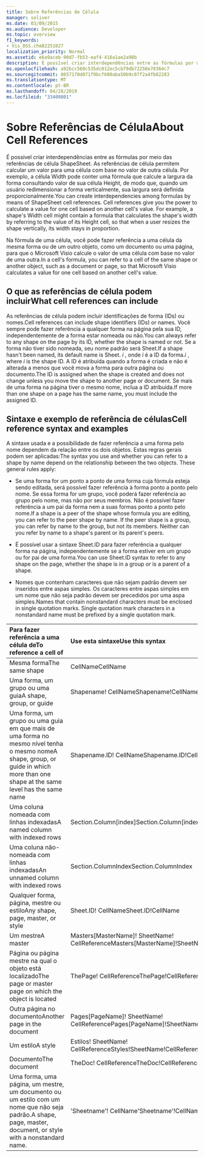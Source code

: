 ```yaml
---
title: Sobre Referências de Célula
manager: soliver
ms.date: 03/09/2015
ms.audience: Developer
ms.topic: overview
f1_keywords:
- Vis_DSS.chm82251827
localization_priority: Normal
ms.assetid: e6a9aceb-90d7-fb53-eaf4-416a1ae2a98b
description: É possível criar interdependências entre as fórmulas por meio das referências de célula ShapeSheet. As referências de célula permitem calcular um valor para uma célula com base no valor de outra célula. Por exemplo, a célula Width pode conter uma fórmula que calcule a largura da forma consultando valor de sua célula Height, de modo que, quando um usuário redimensionar a forma verticalmente, sua largura será definida proporcionalmente.
ms.openlocfilehash: a92bcc560c535dc012ec5cb79db72250e78364c7
ms.sourcegitcommit: 8657170d071f9bcf680aba50b9c07f2a4fb82283
ms.translationtype: MT
ms.contentlocale: pt-BR
ms.lasthandoff: 04/28/2019
ms.locfileid: "33409801"
---
```

# <a name="about-cell-references"></a><span data-ttu-id="bb4e8-105">Sobre Referências de Célula</span><span class="sxs-lookup"><span data-stu-id="bb4e8-105">About Cell References</span></span>

<span data-ttu-id="bb4e8-p102">É possível criar interdependências entre as fórmulas por meio das referências de célula ShapeSheet. As referências de célula permitem calcular um valor para uma célula com base no valor de outra célula. Por exemplo, a célula Width pode conter uma fórmula que calcule a largura da forma consultando valor de sua célula Height, de modo que, quando um usuário redimensionar a forma verticalmente, sua largura será definida proporcionalmente.</span><span class="sxs-lookup"><span data-stu-id="bb4e8-p102">You can create interdependencies among formulas by means of ShapeSheet cell references. Cell references give you the power to calculate a value for one cell based on another cell's value. For example, a shape's Width cell might contain a formula that calculates the shape's width by referring to the value of its Height cell, so that when a user resizes the shape vertically, its width stays in proportion.</span></span>
  
<span data-ttu-id="bb4e8-109">Na fórmula de uma célula, você pode fazer referência a uma célula da mesma forma ou de um outro objeto, como um documento ou uma página, para que o Microsoft Visio calcule o valor de uma célula com base no valor de uma outra.</span><span class="sxs-lookup"><span data-stu-id="bb4e8-109">In a cell's formula, you can refer to a cell of the same shape or another object, such as a document or page, so that Microsoft Visio calculates a value for one cell based on another cell's value.</span></span>
  
## <a name="what-cell-references-can-include"></a><span data-ttu-id="bb4e8-110">O que as referências de célula podem incluir</span><span class="sxs-lookup"><span data-stu-id="bb4e8-110">What cell references can include</span></span>

<span data-ttu-id="bb4e8-111">As referências de célula podem incluir identificações de forma (IDs) ou nomes.</span><span class="sxs-lookup"><span data-stu-id="bb4e8-111">Cell references can include shape identifiers (IDs) or names.</span></span> <span data-ttu-id="bb4e8-112">Você sempre pode fazer referência a qualquer forma na página pela sua ID, independentemente de a forma estar nomeada ou não.</span><span class="sxs-lookup"><span data-stu-id="bb4e8-112">You can always refer to any shape on the page by its ID, whether the shape is named or not.</span></span> <span data-ttu-id="bb4e8-113">Se a forma não tiver sido nomeada, seu nome padrão será Sheet.</span><span class="sxs-lookup"><span data-stu-id="bb4e8-113">If a shape hasn't been named, its default name is Sheet.</span></span> <span data-ttu-id="bb4e8-114">*i*  , onde  *i*  é a ID da forma.</span><span class="sxs-lookup"><span data-stu-id="bb4e8-114">*i*  , where  *i*  is the shape ID.</span></span> <span data-ttu-id="bb4e8-115">A ID é atribuída quando a forma é criada e não é alterada a menos que você mova a forma para outra página ou documento.</span><span class="sxs-lookup"><span data-stu-id="bb4e8-115">The ID is assigned when the shape is created and does not change unless you move the shape to another page or document.</span></span> <span data-ttu-id="bb4e8-116">Se mais de uma forma na página tiver o mesmo nome, inclua a ID atribuída.</span><span class="sxs-lookup"><span data-stu-id="bb4e8-116">If more than one shape on a page has the same name, you must include the assigned ID.</span></span> 
  
## <a name="cell-reference-syntax-and-examples"></a><span data-ttu-id="bb4e8-117">Sintaxe e exemplo de referência de células</span><span class="sxs-lookup"><span data-stu-id="bb4e8-117">Cell reference syntax and examples</span></span>

<span data-ttu-id="bb4e8-p104">A sintaxe usada e a possibilidade de fazer referência a uma forma pelo nome dependem da relação entre os dois objetos. Estas regras gerais podem ser aplicadas:</span><span class="sxs-lookup"><span data-stu-id="bb4e8-p104">The syntax you use and whether you can refer to a shape by name depend on the relationship between the two objects. These general rules apply:</span></span>
  
- <span data-ttu-id="bb4e8-p105">Se uma forma for um ponto a ponto de uma forma cuja fórmula esteja sendo editada, será possível fazer referência à forma ponto a ponto pelo nome. Se essa forma for um grupo, você poderá fazer referência ao grupo pelo nome, mas não por seus membros. Não é possível fazer referência a um pai da forma nem a suas formas ponto a ponto pelo nome.</span><span class="sxs-lookup"><span data-stu-id="bb4e8-p105">If a shape is a peer of the shape whose formula you are editing, you can refer to the peer shape by name. If the peer shape is a group, you can refer by name to the group, but not its members. Neither can you refer by name to a shape's parent or its parent's peers.</span></span>
    
- <span data-ttu-id="bb4e8-123">É possível usar a sintaxe Sheet.ID para fazer referência a qualquer forma na página, independentemente se a forma estiver em um grupo ou for pai de uma forma.</span><span class="sxs-lookup"><span data-stu-id="bb4e8-123">You can use Sheet.ID syntax to refer to any shape on the page, whether the shape is in a group or is a parent of a shape.</span></span>
    
- <span data-ttu-id="bb4e8-p106">Nomes que contenham caracteres que não sejam padrão devem ser inseridos entre aspas simples. Os caracteres entre aspas simples em um nome que não seja padrão devem ser precedidos por uma aspa simples.</span><span class="sxs-lookup"><span data-stu-id="bb4e8-p106">Names that contain nonstandard characters must be enclosed in single quotation marks. Single quotation mark characters in a nonstandard name must be prefixed by a single quotation mark.</span></span>
    
|<span data-ttu-id="bb4e8-126">**Para fazer referência a uma célula de**</span><span class="sxs-lookup"><span data-stu-id="bb4e8-126">**To reference a cell of**</span></span>|<span data-ttu-id="bb4e8-127">**Use esta sintaxe**</span><span class="sxs-lookup"><span data-stu-id="bb4e8-127">**Use this syntax**</span></span>|<span data-ttu-id="bb4e8-128">**Exemplo**</span><span class="sxs-lookup"><span data-stu-id="bb4e8-128">**Example**</span></span>|
|:-----|:-----|:-----|
|<span data-ttu-id="bb4e8-129">Mesma forma</span><span class="sxs-lookup"><span data-stu-id="bb4e8-129">The same shape</span></span>  <br/> | <span data-ttu-id="bb4e8-130">CellName</span><span class="sxs-lookup"><span data-stu-id="bb4e8-130">CellName</span></span>  <br/> | <span data-ttu-id="bb4e8-131">Largura</span><span class="sxs-lookup"><span data-stu-id="bb4e8-131">Width</span></span>  <br/> |
| <span data-ttu-id="bb4e8-132">Uma forma, um grupo ou uma guia</span><span class="sxs-lookup"><span data-stu-id="bb4e8-132">A shape, group, or guide</span></span>  <br/> | <span data-ttu-id="bb4e8-133">Shapename! CellName</span><span class="sxs-lookup"><span data-stu-id="bb4e8-133">Shapename!CellName</span></span>  <br/> | <span data-ttu-id="bb4e8-134">Estrela! Ângulo</span><span class="sxs-lookup"><span data-stu-id="bb4e8-134">Star!Angle</span></span>  <br/> |
| <span data-ttu-id="bb4e8-135">Uma forma, um grupo ou uma guia em que mais de uma forma no mesmo nível tenha o mesmo nome</span><span class="sxs-lookup"><span data-stu-id="bb4e8-135">A shape, group, or guide in which more than one shape at the same level has the same name</span></span>  <br/> | <span data-ttu-id="bb4e8-136">Shapename.ID! CellName</span><span class="sxs-lookup"><span data-stu-id="bb4e8-136">Shapename.ID!CellName</span></span>  <br/> | <span data-ttu-id="bb4e8-137">Executive.2! Altura</span><span class="sxs-lookup"><span data-stu-id="bb4e8-137">Executive.2!Height</span></span>  <br/> |
| <span data-ttu-id="bb4e8-138">Uma coluna nomeada com linhas indexadas</span><span class="sxs-lookup"><span data-stu-id="bb4e8-138">A named column with indexed rows</span></span>  <br/> | <span data-ttu-id="bb4e8-139">Section.Column[index]</span><span class="sxs-lookup"><span data-stu-id="bb4e8-139">Section.Column[index]</span></span>  <br/> | <span data-ttu-id="bb4e8-140">Char.Font[3]</span><span class="sxs-lookup"><span data-stu-id="bb4e8-140">Char.Font[3]</span></span>  <br/> |
| <span data-ttu-id="bb4e8-141">Uma coluna não-nomeada com linhas indexadas</span><span class="sxs-lookup"><span data-stu-id="bb4e8-141">An unnamed column with indexed rows</span></span>  <br/> | <span data-ttu-id="bb4e8-142">Section.ColumnIndex</span><span class="sxs-lookup"><span data-stu-id="bb4e8-142">Section.ColumnIndex</span></span>  <br/> | <span data-ttu-id="bb4e8-143">Scratch.A5</span><span class="sxs-lookup"><span data-stu-id="bb4e8-143">Scratch.A5</span></span>  <br/> |
| <span data-ttu-id="bb4e8-144">Qualquer forma, página, mestre ou estilo</span><span class="sxs-lookup"><span data-stu-id="bb4e8-144">Any shape, page, master, or style</span></span>  <br/> | <span data-ttu-id="bb4e8-145">Sheet.ID! CellName</span><span class="sxs-lookup"><span data-stu-id="bb4e8-145">Sheet.ID!CellName</span></span>  <br/> | <span data-ttu-id="bb4e8-146">Sheet.8! FillForegnd</span><span class="sxs-lookup"><span data-stu-id="bb4e8-146">Sheet.8!FillForegnd</span></span>  <br/> |
| <span data-ttu-id="bb4e8-147">Um mestre</span><span class="sxs-lookup"><span data-stu-id="bb4e8-147">A master</span></span>  <br/> | <span data-ttu-id="bb4e8-148">Masters[MasterName]! SheetName! CellReference</span><span class="sxs-lookup"><span data-stu-id="bb4e8-148">Masters[MasterName]!SheetName!CellReference</span></span>  <br/> | <span data-ttu-id="bb4e8-149">Masters[Engrenagem]! 100.00 Geometry1.X1</span><span class="sxs-lookup"><span data-stu-id="bb4e8-149">Masters[Gear]!Shaft!Geometry1.X1</span></span>  <br/> |
| <span data-ttu-id="bb4e8-150">Página ou página mestre na qual o objeto está localizado</span><span class="sxs-lookup"><span data-stu-id="bb4e8-150">The page or master page on which the object is located</span></span>  <br/> | <span data-ttu-id="bb4e8-151">ThePage! CellReference</span><span class="sxs-lookup"><span data-stu-id="bb4e8-151">ThePage!CellReference</span></span>  <br/> | <span data-ttu-id="bb4e8-152">ThePage! User.Vanishing_Point</span><span class="sxs-lookup"><span data-stu-id="bb4e8-152">ThePage!User.Vanishing_Point</span></span>  <br/> |
| <span data-ttu-id="bb4e8-153">Outra página no documento</span><span class="sxs-lookup"><span data-stu-id="bb4e8-153">Another page in the document</span></span>  <br/> | <span data-ttu-id="bb4e8-154">Pages[PageName]! SheetName! CellReference</span><span class="sxs-lookup"><span data-stu-id="bb4e8-154">Pages[PageName]!SheetName!CellReference</span></span>  <br/> | <span data-ttu-id="bb4e8-155">Pages[Page-3]! Sheet.4! BeginX</span><span class="sxs-lookup"><span data-stu-id="bb4e8-155">Pages[Page-3]!Sheet.4!BeginX</span></span>  <br/> |
| <span data-ttu-id="bb4e8-156">Um estilo</span><span class="sxs-lookup"><span data-stu-id="bb4e8-156">A style</span></span>  <br/> | <span data-ttu-id="bb4e8-157">Estilos! SheetName! CellReference</span><span class="sxs-lookup"><span data-stu-id="bb4e8-157">Styles!SheetName!CellReference</span></span>  <br/> | <span data-ttu-id="bb4e8-158">Estilos! Gerente! LineColor</span><span class="sxs-lookup"><span data-stu-id="bb4e8-158">Styles!Manager!LineColor</span></span>  <br/> |
| <span data-ttu-id="bb4e8-159">Documento</span><span class="sxs-lookup"><span data-stu-id="bb4e8-159">The document</span></span>  <br/> | <span data-ttu-id="bb4e8-160">TheDoc! CellReference</span><span class="sxs-lookup"><span data-stu-id="bb4e8-160">TheDoc!CellReference</span></span>  <br/> | <span data-ttu-id="bb4e8-161">TheDoc! PreviewQuality</span><span class="sxs-lookup"><span data-stu-id="bb4e8-161">TheDoc!PreviewQuality</span></span>  <br/> |
| <span data-ttu-id="bb4e8-162">Uma forma, uma página, um mestre, um documento ou um estilo com um nome que não seja padrão.</span><span class="sxs-lookup"><span data-stu-id="bb4e8-162">A shape, page, master, document, or style with a nonstandard name.</span></span>  <br/> | <span data-ttu-id="bb4e8-163">'Sheetname'! CellName</span><span class="sxs-lookup"><span data-stu-id="bb4e8-163">'Sheetname'!CellName</span></span>  <br/> | <span data-ttu-id="bb4e8-164">'1-D'! LineColor</span><span class="sxs-lookup"><span data-stu-id="bb4e8-164">'1-D'!LineColor</span></span>  <br/> |
   

